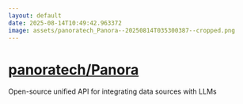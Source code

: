 ```yaml
---
layout: default
date: 2025-08-14T10:49:42.963372
image: assets/panoratech_Panora--20250814T035300387--cropped.png
---
```


# [panoratech/Panora](https://github.com/panoratech/Panora)

Open-source unified API for integrating data sources with LLMs
